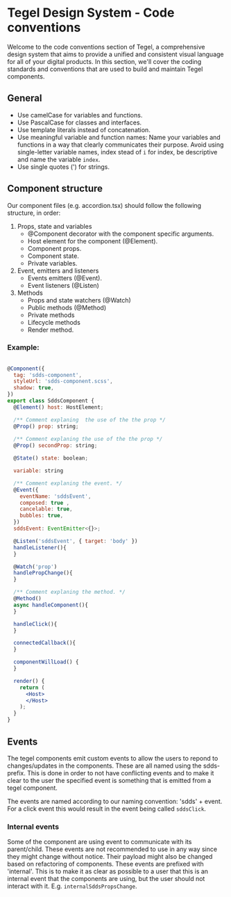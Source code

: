 # Tegel Design System - Code conventions

Welcome to the code conventions section of Tegel, a comprehensive design system that aims to provide a unified and consistent visual language for all of your digital products. In this section, we'll cover the coding standards and conventions that are used to build and maintain Tegel components.

## General
 - Use camelCase for variables and functions.
 - Use PascalCase for classes and interfaces.
 - Use template literals instead of concatenation.
 - Use meaningful variable and function names: Name your variables and functions in a way that clearly communicates their purpose.
Avoid using single-letter variable names, index stead of `i` for index, be descriptive and name the variable `index`.
 - Use single quotes (') for strings.

## Component structure
Our component files (e.g. accordion.tsx) should follow the following structure, in order:

1. Props, state and variables
   - @Component decorator with the component specific arguments.
   - Host element for the component (@Element). 
   - Component props.
   - Component state.
   - Private variables.
2. Event, emitters and listeners
   - Events emitters (@Event).
   - Event listeners (@Listen)
3. Methods
   - Props and state watchers (@Watch)
   - Public methods (@Method)
   - Private methods
   - Lifecycle methods
   - Render method. 



### Example: 
```jsx
 
@Component({
  tag: 'sdds-component',
  styleUrl: 'sdds-component.scss',
  shadow: true,
})
export class SddsComponent {
  @Element() host: HostElement;

  /** Comment explaning  the use of the the prop */
  @Prop() prop: string;
 
  /** Comment explaning the use of the the prop */
  @Prop() secondProp: string;

  @State() state: boolean;

  variable: string

  /** Comment explaning the event. */
  @Event({
    eventName: 'sddsEvent',
    composed: true ,
    cancelable: true,
    bubbles: true,
  })
  sddsEvent: EventEmitter<{}>;

  @Listen('sddsEvent', { target: 'body' })
  handleListener(){
  }

  @Watch('prop')
  handlePropChange(){
  }

  /** Comment explaning the method. */
  @Method()
  async handleComponent(){
  }

  handleClick(){
  }

  connectedCallback(){
  }

  componentWillLoad() {
  }

  render() {
    return (
      <Host>
      </Host>
    );
  }
}

```

## Events
The tegel components emit custom events to allow the users to repond to changes/updates in the components. These are all named using the 
sdds-prefix. This is done in order to not have conflicting events and to make it clear to the user the specified event is something that is emitted
from a tegel component.

The events are named according to our naming convention: 'sdds' + event. For a click event this would result in the event being called `sddsClick`. 

### Internal events
Some of the component are using event to communicate with its parent/child. These events are not recommended to use in any way since
they might change without notice. Their payload might also be changed based on refactoring of components. These events are prefixed
with 'internal'. This is to make it as clear as possible to a user that this is an internal event that the components are using,
but the user should not interact with it. E.g. `internalSddsPropsChange`.

